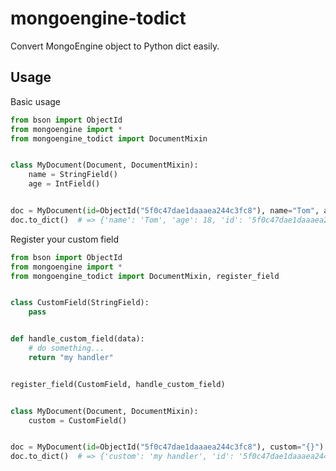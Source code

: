 # mongoengine-todict

Convert MongoEngine object to Python dict easily.

## Usage

Basic usage

```python
from bson import ObjectId
from mongoengine import *
from mongoengine_todict import DocumentMixin


class MyDocument(Document, DocumentMixin):
    name = StringField()
    age = IntField()


doc = MyDocument(id=ObjectId("5f0c47dae1daaaea244c3fc8"), name="Tom", age=18)
doc.to_dict()  # => {'name': 'Tom', 'age': 18, 'id': '5f0c47dae1daaaea244c3fc8'}
```

Register your custom field

```python
from bson import ObjectId
from mongoengine import *
from mongoengine_todict import DocumentMixin, register_field


class CustomField(StringField):
    pass


def handle_custom_field(data):
    # do something...
    return "my handler"


register_field(CustomField, handle_custom_field)


class MyDocument(Document, DocumentMixin):
    custom = CustomField()


doc = MyDocument(id=ObjectId("5f0c47dae1daaaea244c3fc8"), custom="{}")
doc.to_dict()  # => {'custom': 'my handler', 'id': '5f0c47dae1daaaea244c3fc8'}
```
